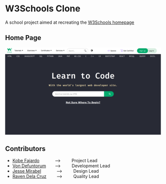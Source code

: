 # W3Schools Clone

A school project aimed at recreating the [W3Schools homepage](https://www.w3schools.com/)

## Home Page

![index](/assets/init-home-clone.png)

## Contributors

- [Kobe Fajardo](https://github.com/Kobeszkie) &emsp;&emsp;&emsp; --> &emsp;&emsp; Project Lead
- [Von Defuntorum](https://github.com/Hisuiiii) &emsp;&ensp; --> &emsp;&emsp; Development Lead
- [Jesse Mirabel](https://github.com/sejjy) &emsp;&emsp;&emsp; --> &emsp;&emsp; Design Lead
- [Raven Dela Cruz](https://github.com/RNCDC) &emsp;&ensp;&nbsp; --> &emsp;&emsp; Quality Lead
